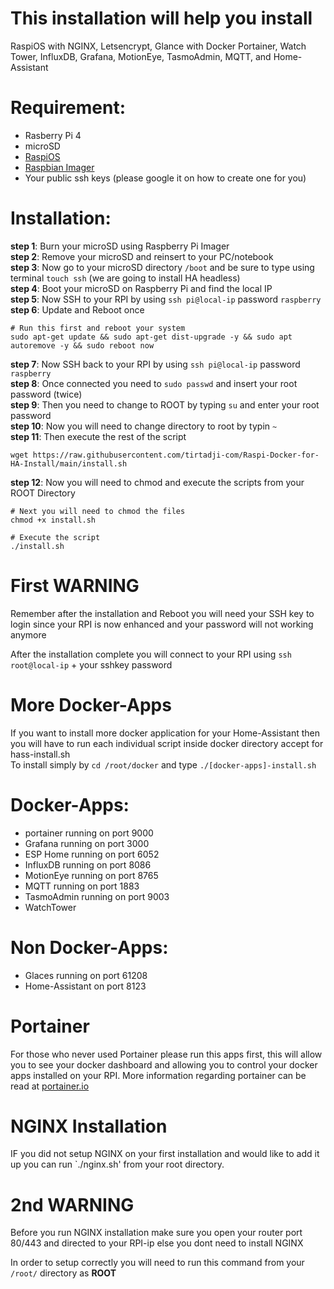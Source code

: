 # This installation will help you install
RaspiOS with NGINX, Letsencrypt, Glance with Docker Portainer, Watch Tower, InfluxDB, Grafana, MotionEye, TasmoAdmin, MQTT, and  Home-Assistant 

# Requirement:
- Rasberry Pi 4
- microSD
- [RaspiOS](https://downloads.raspberrypi.org/raspios_armhf_latest)
- [Raspbian Imager](https://www.raspberrypi.org/downloads/)
- Your public ssh keys (please google it on how to create one for you) 

# Installation:
**step 1**: Burn your microSD using Raspberry Pi Imager  
**step 2**: Remove your microSD and reinsert to your PC/notebook  
**step 3**: Now go to your microSD directory `/boot` and be sure to type using terminal `touch ssh` (we are going to install HA headless)  
**step 4**: Boot your microSD on Raspberry Pi and find the local IP  
**step 5**: Now SSH to your RPI by using `ssh pi@local-ip` password `raspberry`  
**step 6**: Update and Reboot once  
```
# Run this first and reboot your system
sudo apt-get update && sudo apt-get dist-upgrade -y && sudo apt autoremove -y && sudo reboot now
```

**step 7**: Now SSH back to your RPI by using `ssh pi@local-ip` password `raspberry`  
**step 8**: Once connected you need to `sudo passwd` and insert your root password (twice)  
**step 9**: Then you need to change to ROOT by typing `su` and enter your root password  
**step 10**: Now you will need to change directory to root by typin `~`  
**step 11**: Then execute the rest of the script  
```
wget https://raw.githubusercontent.com/tirtadji-com/Raspi-Docker-for-HA-Install/main/install.sh
```

**step 12**: Now you will need to chmod and execute the scripts from your ROOT Directory
```
# Next you will need to chmod the files
chmod +x install.sh

# Execute the script
./install.sh

```

# First WARNING
Remember after the installation and Reboot you will need your SSH key to login since your RPI is now enhanced and your password will not working anymore

After the installation complete you will connect to your RPI using `ssh root@local-ip` + your sshkey password

# More Docker-Apps
If you want to install more docker application for your Home-Assistant then you will have to run each individual script inside docker directory accept for hass-install.sh  
To install simply by `cd /root/docker` and type `./[docker-apps]-install.sh`

# Docker-Apps:
- portainer running on port 9000
- Grafana running on port 3000
- ESP Home running on port 6052
- InfluxDB running on port 8086
- MotionEye running on port 8765
- MQTT running on port 1883
- TasmoAdmin running on port 9003
- WatchTower

# Non Docker-Apps:
- Glaces running on port 61208
- Home-Assistant on port 8123

# Portainer
For those who never used Portainer please run this apps first, this will allow you to see your docker dashboard and allowing you to control your docker apps installed on your RPI. More information regarding portainer can be read at [portainer.io](https://www.portainer.io/)

# NGINX Installation
IF you did not setup NGINX on your first installation and would like to add it up you can run `./nginx.sh' from your root directory. 

# 2nd WARNING
Before you run NGINX installation make sure you open your router port 80/443 and directed to your RPI-ip else you dont need to install NGINX

In order to setup correctly you will need to run this command from your `/root/` directory as **ROOT**
